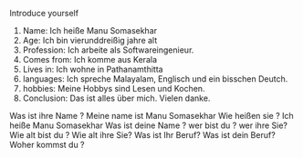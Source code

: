 Introduce yourself
1. Name: Ich heiße Manu Somasekhar
2. Age: Ich bin vier­und­dreißig jahre alt
3. Profession: Ich arbeite als Softwareingenieur.
4. Comes from: Ich komme aus Kerala
5. Lives in: Ich wohne in Pathanamthitta
6. languages: Ich spreche Malayalam, Englisch und ein bisschen Deutch.
7. hobbies: Meine Hobbys sind Lesen und Kochen.
8. Conclusion:  Das ist alles über mich. Vielen danke.

Was ist ihre Name ? Meine name ist Manu Somasekhar 
Wie heißen sie ? Ich heiße Manu Somasekhar
Was ist deine Name ?
wer bist du ?
wer ihre Sie?
Wie alt bist du ?
Wie alt ihre Sie?
Was ist Ihr Beruf?
Was ist dein Beruf?
Woher kommst du ?



